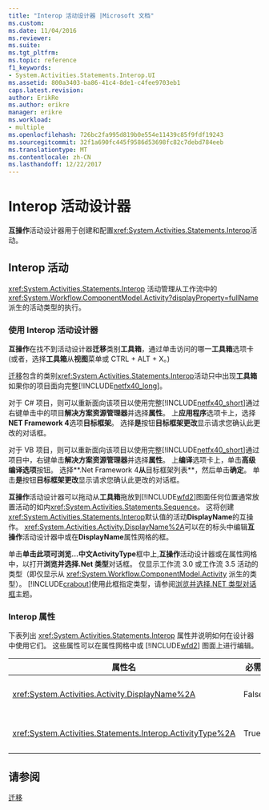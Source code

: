 ```yaml
---
title: "Interop 活动设计器 |Microsoft 文档"
ms.custom: 
ms.date: 11/04/2016
ms.reviewer: 
ms.suite: 
ms.tgt_pltfrm: 
ms.topic: reference
f1_keywords:
- System.Activities.Statements.Interop.UI
ms.assetid: 800a3403-ba86-41c4-8de1-c4fee9703eb1
caps.latest.revision: 
author: ErikRe
ms.author: erikre
manager: erikre
ms.workload:
- multiple
ms.openlocfilehash: 726bc2fa995d819b0e554e11439c85f9fdf19243
ms.sourcegitcommit: 32f1a690fc445f9586d53698fc82c7debd784eeb
ms.translationtype: MT
ms.contentlocale: zh-CN
ms.lasthandoff: 12/22/2017
---
```

# <a name="interop-activity-designer"></a>Interop 活动设计器
**互操作**活动设计器用于创建和配置<xref:System.Activities.Statements.Interop>活动。  
  
## <a name="the-interop-activity"></a>Interop 活动  
 <xref:System.Activities.Statements.Interop> 活动管理从工作流中的 <xref:System.Workflow.ComponentModel.Activity?displayProperty=fullName> 派生的活动类型的执行。  
  
### <a name="using-the-interop-activity-designer"></a>使用 Interop 活动设计器  
 **互操作**在找不到活动设计器**迁移**类别**工具箱**，通过单击访问的哪一**工具箱**选项卡 (或者，选择**工具箱**从**视图**菜单或 CTRL + ALT + X。)  
  
 [迁移](../workflow-designer/migration-activity-designers.md)包含的类别<xref:System.Activities.Statements.Interop>活动只中出现**工具箱**如果你的项目面向完整[!INCLUDE[netfx40_long](../workflow-designer/includes/netfx40_long_md.md)]。  
  
 对于 C# 项目，则可以重新面向该项目以使用完整[!INCLUDE[netfx40_short](../workflow-designer/includes/netfx40_short_md.md)]通过右键单击中的项目**解决方案资源管理器**并选择**属性**。 上**应用程序**选项卡上，选择**NET Framework 4**选项**目标框架**。 选择**是**按钮**目标框架更改**显示请求您确认此更改的对话框。  
  
 对于 VB 项目，则可以重新面向该项目以使用完整[!INCLUDE[netfx40_short](../workflow-designer/includes/netfx40_short_md.md)]通过项目中，右键单击**解决方案资源管理器**并选择**属性**。 上**编译**选项卡上，单击**高级编译选项**按钮。 选择**.Net Framework 4**从**目标框架列表**，然后单击**确定**。 单击**是**按钮**目标框架更改**显示请求您确认此更改的对话框。  
  
 **互操作**活动设计器可以拖动从**工具箱**拖放到[!INCLUDE[wfd2](../workflow-designer/includes/wfd2_md.md)]图面任何位置通常放置活动的如内<xref:System.Activities.Statements.Sequence>。 这将创建<xref:System.Activities.Statements.Interop>默认值的活动**DisplayName**的互操作。 <xref:System.Activities.Activity.DisplayName%2A>可以在的标头中编辑**互操作**活动设计器中或在**DisplayName**属性网格的框。  
  
 单击**单击此项可浏览...**中文**ActivityType**框中上,**互操作**活动设计器或在属性网格中，以打开**浏览并选择.Net 类型**对话框。 仅显示工作流 3.0 或工作流 3.5 活动的类型（即仅显示从 <xref:System.Workflow.ComponentModel.Activity> 派生的类型）。 [!INCLUDE[crabout](../test/includes/crabout_md.md)]使用此框指定类型，请参阅[浏览并选择.NET 类型对话框](../workflow-designer/browse-and-select-a-dotnet-type-dialog-box.md)主题。  
  
### <a name="the-interop-properties"></a>Interop 属性  
 下表列出 <xref:System.Activities.Statements.Interop> 属性并说明如何在设计器中使用它们。 这些属性可以在属性网格中或 [!INCLUDE[wfd2](../workflow-designer/includes/wfd2_md.md)] 图面上进行编辑。  
  
|属性名|必需|用法|  
|-------------------|--------------|-----------|  
|<xref:System.Activities.Activity.DisplayName%2A>|False|<xref:System.Activities.Statements.Interop> 活动的友好名称。 默认值为 Interop。 虽然显示名称不是绝对必需的，但最好使用显示名称。|  
|<xref:System.Activities.Statements.Interop.ActivityType%2A>|True|指定 <xref:System.Activities.Statements.Interop> 活动包含的活动类型。 指定的此类型必须派生自 <xref:System.Workflow.ComponentModel.Activity>。|  
  
## <a name="see-also"></a>请参阅  
 [迁移](../workflow-designer/migration-activity-designers.md)